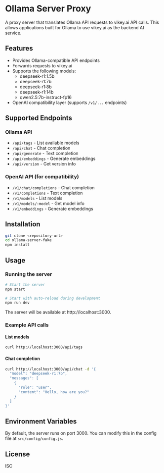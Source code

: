 # Ollama Server Proxy

A proxy server that translates Ollama API requests to vikey.ai API calls. This allows applications built for Ollama to use vikey.ai as the backend AI service.

## Features

- Provides Ollama-compatible API endpoints
- Forwards requests to vikey.ai
- Supports the following models:
  - deepseek-r1:1.5b
  - deepseek-r1:7b
  - deepseek-r1:8b
  - deepseek-r1:14b
  - qwen2.5:7b-instruct-fp16
- OpenAI compatibility layer (supports `/v1/...` endpoints)

## Supported Endpoints

### Ollama API
- `/api/tags` - List available models
- `/api/chat` - Chat completion
- `/api/generate` - Text completion
- `/api/embeddings` - Generate embeddings
- `/api/version` - Get version info

### OpenAI API (for compatibility)
- `/v1/chat/completions` - Chat completion
- `/v1/completions` - Text completion
- `/v1/models` - List models
- `/v1/models/:model` - Get model info
- `/v1/embeddings` - Generate embeddings

## Installation

```bash
git clone <repository-url>
cd ollama-server-fake
npm install
```

## Usage

### Running the server

```bash
# Start the server
npm start

# Start with auto-reload during development
npm run dev
```

The server will be available at http://localhost:3000.

### Example API calls

#### List models
```bash
curl http://localhost:3000/api/tags
```

#### Chat completion
```bash
curl http://localhost:3000/api/chat -d '{
  "model": "deepseek-r1:7b",
  "messages": [
    {
      "role": "user",
      "content": "Hello, how are you?"
    }
  ]
}'
```

## Environment Variables

By default, the server runs on port 3000. You can modify this in the config file at `src/config/config.js`.

## License

ISC 